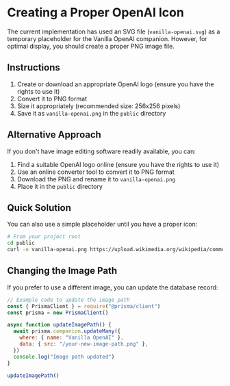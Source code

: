 # Creating a Proper OpenAI Icon

The current implementation has used an SVG file (`vanilla-openai.svg`) as a temporary placeholder for the Vanilla OpenAI companion. However, for optimal display, you should create a proper PNG image file.

## Instructions

1. Create or download an appropriate OpenAI logo (ensure you have the rights to use it)
2. Convert it to PNG format
3. Size it appropriately (recommended size: 256x256 pixels)
4. Save it as `vanilla-openai.png` in the `public` directory

## Alternative Approach

If you don't have image editing software readily available, you can:

1. Find a suitable OpenAI logo online (ensure you have the rights to use it)
2. Use an online converter tool to convert it to PNG format
3. Download the PNG and rename it to `vanilla-openai.png`
4. Place it in the `public` directory

## Quick Solution

You can also use a simple placeholder until you have a proper icon:

```bash
# From your project root
cd public
curl -o vanilla-openai.png https://upload.wikimedia.org/wikipedia/commons/0/04/ChatGPT_logo.svg
```

## Changing the Image Path

If you prefer to use a different image, you can update the database record:

```javascript
// Example code to update the image path
const { PrismaClient } = require("@prisma/client")
const prisma = new PrismaClient()

async function updateImagePath() {
  await prisma.companion.updateMany({
    where: { name: "Vanilla OpenAI" },
    data: { src: "/your-new-image-path.png" },
  })
  console.log("Image path updated")
}

updateImagePath()
```
